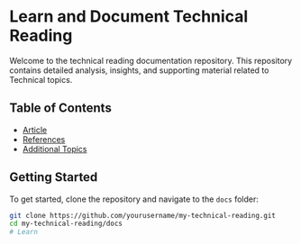 # Learn and Document Technical Reading

Welcome to the technical reading documentation repository. This repository contains detailed analysis, insights, and supporting material related to Technical topics.

## Table of Contents
- [Article](docs/article.md)
- [References](docs/references.md)
- [Additional Topics](docs/additional-topics.md)

## Getting Started
To get started, clone the repository and navigate to the `docs` folder:
```bash
git clone https://github.com/yourusername/my-technical-reading.git
cd my-technical-reading/docs
# Learn
